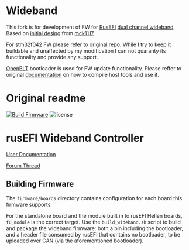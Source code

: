 # Wideband

This fork is for development of FW for [RusEFI](https://github.com/rusefi) [dual channel wideband](https://github.com/rusefi/rusefi-hardware/tree/main/lambda-x2). Based on [initial desing](https://github.com/mck1117/wideband) from [mck1117](https://github.com/mck1117)

For stm32f042 FW please refer to original repo. While I try to keep it buildable and unaffected by my modification I can not quaranty its functionality and provide any support.

[OpenBLT](https://github.com/feaser/openblt) bootloader is used for FW update functionality. Please reffer to original [documentation](https://www.feaser.com/openblt/doku.php?id=faq) on how to compile host tools and use it.

# Original readme

[![Build Firmware](https://github.com/mck1117/wideband/actions/workflows/build-firmware.yaml/badge.svg)](https://github.com/mck1117/wideband/actions/workflows/build-firmware.yaml) ![license](https://img.shields.io/github/license/mck1117/wideband)

# rusEFI Wideband Controller

[User Documentation](https://rusefi.com/s/wb)

[Forum Thread](https://rusefi.com/forum/viewtopic.php?f=4&t=1856)

## Building Firmware

The `firmware/boards` directory contains configuration for each board this firmware supports.

For the standalone board and the module built in to rusEFI Hellen boards, `f0_module` is the correct target.  Use the `build_wideband.sh` script to build and package the wideband firmware: both a bin including the bootloader, and a header file consumed by rusEFI that contains no bootloader, to be uploaded over CAN (via the aforementioned bootloader).
